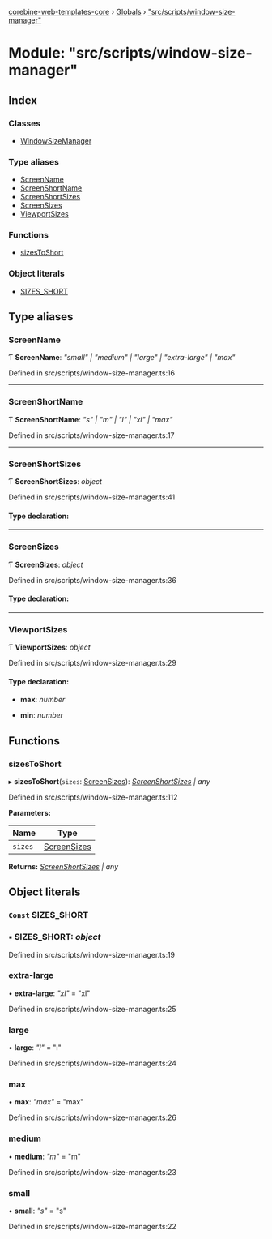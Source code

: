 [corebine-web-templates-core](../README.md) › [Globals](../globals.md) › ["src/scripts/window-size-manager"](_src_scripts_window_size_manager_.md)

# Module: "src/scripts/window-size-manager"

## Index

### Classes

* [WindowSizeManager](../classes/_src_scripts_window_size_manager_.windowsizemanager.md)

### Type aliases

* [ScreenName](_src_scripts_window_size_manager_.md#screenname)
* [ScreenShortName](_src_scripts_window_size_manager_.md#screenshortname)
* [ScreenShortSizes](_src_scripts_window_size_manager_.md#screenshortsizes)
* [ScreenSizes](_src_scripts_window_size_manager_.md#screensizes)
* [ViewportSizes](_src_scripts_window_size_manager_.md#viewportsizes)

### Functions

* [sizesToShort](_src_scripts_window_size_manager_.md#sizestoshort)

### Object literals

* [SIZES_SHORT](_src_scripts_window_size_manager_.md#const-sizes_short)

## Type aliases

###  ScreenName

Ƭ **ScreenName**: *"small" | "medium" | "large" | "extra-large" | "max"*

Defined in src/scripts/window-size-manager.ts:16

___

###  ScreenShortName

Ƭ **ScreenShortName**: *"s" | "m" | "l" | "xl" | "max"*

Defined in src/scripts/window-size-manager.ts:17

___

###  ScreenShortSizes

Ƭ **ScreenShortSizes**: *object*

Defined in src/scripts/window-size-manager.ts:41

#### Type declaration:

___

###  ScreenSizes

Ƭ **ScreenSizes**: *object*

Defined in src/scripts/window-size-manager.ts:36

#### Type declaration:

___

###  ViewportSizes

Ƭ **ViewportSizes**: *object*

Defined in src/scripts/window-size-manager.ts:29

#### Type declaration:

* **max**: *number*

* **min**: *number*

## Functions

###  sizesToShort

▸ **sizesToShort**(`sizes`: [ScreenSizes](_src_scripts_window_size_manager_.md#screensizes)): *[ScreenShortSizes](_src_scripts_window_size_manager_.md#screenshortsizes) | any*

Defined in src/scripts/window-size-manager.ts:112

**Parameters:**

Name | Type |
------ | ------ |
`sizes` | [ScreenSizes](_src_scripts_window_size_manager_.md#screensizes) |

**Returns:** *[ScreenShortSizes](_src_scripts_window_size_manager_.md#screenshortsizes) | any*

## Object literals

### `Const` SIZES_SHORT

### ▪ **SIZES_SHORT**: *object*

Defined in src/scripts/window-size-manager.ts:19

###  extra-large

• **extra-large**: *"xl"* = "xl"

Defined in src/scripts/window-size-manager.ts:25

###  large

• **large**: *"l"* = "l"

Defined in src/scripts/window-size-manager.ts:24

###  max

• **max**: *"max"* = "max"

Defined in src/scripts/window-size-manager.ts:26

###  medium

• **medium**: *"m"* = "m"

Defined in src/scripts/window-size-manager.ts:23

###  small

• **small**: *"s"* = "s"

Defined in src/scripts/window-size-manager.ts:22
